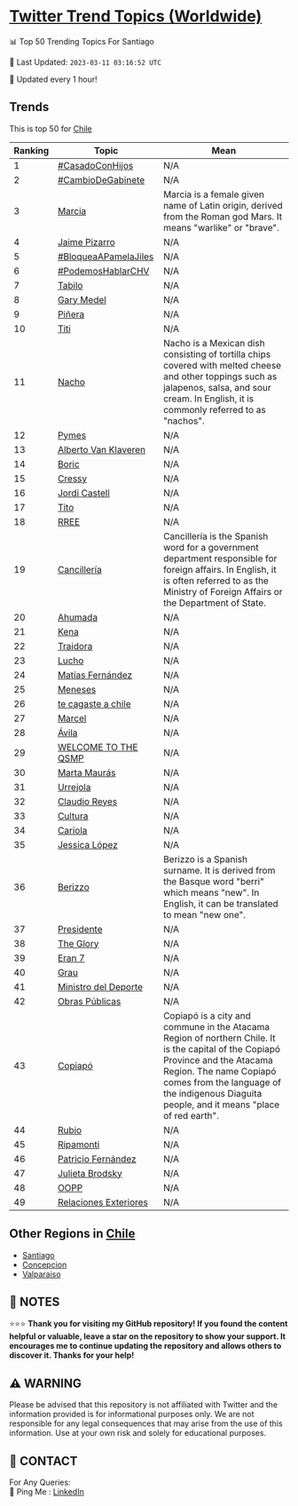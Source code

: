 [Twitter Trend Topics (Worldwide)](https://github.com/ErcinDedeoglu/Twitter-Trend-Topics)
==========


📊 Top 50 Trending Topics For Santiago

📆 Last Updated: `2023-03-11 03:16:52 UTC`

🔧 Updated every 1 hour!


## Trends

This is top 50 for [Chile](</Chile>)

| Ranking | Topic | Mean |
| ------- | ------------ | ------------ |
| 1 | [#CasadoConHijos](http://twitter.com/search?q=%23CasadoConHijos) | N/A |
| 2 | [#CambioDeGabinete](http://twitter.com/search?q=%23CambioDeGabinete) | N/A |
| 3 | [Marcia](http://twitter.com/search?q=Marcia) | Marcia is a female given name of Latin origin, derived from the Roman god Mars. It means "warlike" or "brave". |
| 4 | [Jaime Pizarro](http://twitter.com/search?q=Jaime+Pizarro) | N/A |
| 5 | [#BloqueaAPamelaJiles](http://twitter.com/search?q=%23BloqueaAPamelaJiles) | N/A |
| 6 | [#PodemosHablarCHV](http://twitter.com/search?q=%23PodemosHablarCHV) | N/A |
| 7 | [Tabilo](http://twitter.com/search?q=Tabilo) | N/A |
| 8 | [Gary Medel](http://twitter.com/search?q=Gary+Medel) | N/A |
| 9 | [Piñera](http://twitter.com/search?q=Pi%c3%b1era) | N/A |
| 10 | [Titi](http://twitter.com/search?q=Titi) | N/A |
| 11 | [Nacho](http://twitter.com/search?q=Nacho) | Nacho is a Mexican dish consisting of tortilla chips covered with melted cheese and other toppings such as jalapenos, salsa, and sour cream. In English, it is commonly referred to as "nachos". |
| 12 | [Pymes](http://twitter.com/search?q=Pymes) | N/A |
| 13 | [Alberto Van Klaveren](http://twitter.com/search?q=Alberto+Van+Klaveren) | N/A |
| 14 | [Boric](http://twitter.com/search?q=Boric) | N/A |
| 15 | [Cressy](http://twitter.com/search?q=Cressy) | N/A |
| 16 | [Jordi Castell](http://twitter.com/search?q=Jordi+Castell) | N/A |
| 17 | [Tito](http://twitter.com/search?q=Tito) | N/A |
| 18 | [RREE](http://twitter.com/search?q=RREE) | N/A |
| 19 | [Cancillería](http://twitter.com/search?q=Canciller%c3%ada) | Cancillería is the Spanish word for a government department responsible for foreign affairs. In English, it is often referred to as the Ministry of Foreign Affairs or the Department of State. |
| 20 | [Ahumada](http://twitter.com/search?q=Ahumada) | N/A |
| 21 | [Kena](http://twitter.com/search?q=Kena) | N/A |
| 22 | [Traidora](http://twitter.com/search?q=Traidora) | N/A |
| 23 | [Lucho](http://twitter.com/search?q=Lucho) | N/A |
| 24 | [Matías Fernández](http://twitter.com/search?q=Mat%c3%adas+Fern%c3%a1ndez) | N/A |
| 25 | [Meneses](http://twitter.com/search?q=Meneses) | N/A |
| 26 | [te cagaste a chile](http://twitter.com/search?q=te+cagaste+a+chile) | N/A |
| 27 | [Marcel](http://twitter.com/search?q=Marcel) | N/A |
| 28 | [Ávila](http://twitter.com/search?q=%c3%81vila) | N/A |
| 29 | [WELCOME TO THE QSMP](http://twitter.com/search?q=WELCOME+TO+THE+QSMP) | N/A |
| 30 | [Marta Maurás](http://twitter.com/search?q=Marta+Maur%c3%a1s) | N/A |
| 31 | [Urrejola](http://twitter.com/search?q=Urrejola) | N/A |
| 32 | [Claudio Reyes](http://twitter.com/search?q=Claudio+Reyes) | N/A |
| 33 | [Cultura](http://twitter.com/search?q=Cultura) | N/A |
| 34 | [Cariola](http://twitter.com/search?q=Cariola) | N/A |
| 35 | [Jessica López](http://twitter.com/search?q=Jessica+L%c3%b3pez) | N/A |
| 36 | [Berizzo](http://twitter.com/search?q=Berizzo) | Berizzo is a Spanish surname. It is derived from the Basque word "berri" which means "new". In English, it can be translated to mean "new one". |
| 37 | [Presidente](http://twitter.com/search?q=Presidente) | N/A |
| 38 | [The Glory](http://twitter.com/search?q=The+Glory) | N/A |
| 39 | [Eran 7](http://twitter.com/search?q=Eran+7) | N/A |
| 40 | [Grau](http://twitter.com/search?q=Grau) | N/A |
| 41 | [Ministro del Deporte](http://twitter.com/search?q=Ministro+del+Deporte) | N/A |
| 42 | [Obras Públicas](http://twitter.com/search?q=Obras+P%c3%bablicas) | N/A |
| 43 | [Copiapó](http://twitter.com/search?q=Copiap%c3%b3) | Copiapó is a city and commune in the Atacama Region of northern Chile. It is the capital of the Copiapó Province and the Atacama Region. The name Copiapó comes from the language of the indigenous Diaguita people, and it means "place of red earth". |
| 44 | [Rubio](http://twitter.com/search?q=Rubio) | N/A |
| 45 | [Ripamonti](http://twitter.com/search?q=Ripamonti) | N/A |
| 46 | [Patricio Fernández](http://twitter.com/search?q=Patricio+Fern%c3%a1ndez) | N/A |
| 47 | [Julieta Brodsky](http://twitter.com/search?q=Julieta+Brodsky) | N/A |
| 48 | [OOPP](http://twitter.com/search?q=OOPP) | N/A |
| 49 | [Relaciones Exteriores](http://twitter.com/search?q=Relaciones+Exteriores) | N/A |



## Other Regions in [Chile](</Chile>)

* [Santiago](</Chile/Santiago.md>)
* [Concepcion](</Chile/Concepcion.md>)
* [Valparaiso](</Chile/Valparaiso.md>)



## 📝 NOTES

⭐⭐⭐ **Thank you for visiting my GitHub repository! If you found the content helpful or valuable, leave a star on the repository to show your support. It encourages me to continue updating the repository and allows others to discover it. Thanks for your help!**


## ⚠️ WARNING

Please be advised that this repository is not affiliated with Twitter and the information provided is for informational purposes only. We are not responsible for any legal consequences that may arise from the use of this information. Use at your own risk and solely for educational purposes.


## 📨 CONTACT

 For Any Queries:  
            🏓 Ping Me : [LinkedIn](https://www.linkedin.com/in/ercindedeoglu/)
